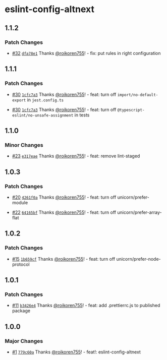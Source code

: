 # eslint-config-altnext

## 1.1.2

### Patch Changes

- [#32](https://github.com/AltNext/eslint-config-altnext/pull/32) [`dfa78e1`](https://github.com/AltNext/eslint-config-altnext/commit/dfa78e1e09a9aaff3f20bb491c4c257c7c981dc0) Thanks [@roikoren755](https://github.com/roikoren755)! - fix: put rules in right configuration

## 1.1.1

### Patch Changes

- [#30](https://github.com/AltNext/eslint-config-altnext/pull/30) [`1cfc7a3`](https://github.com/AltNext/eslint-config-altnext/commit/1cfc7a30e5b57778970ca5b29c7daef23bcfc05a) Thanks [@roikoren755](https://github.com/roikoren755)! - feat: turn off `import/no-default-export` in `jest.config.ts`

* [#30](https://github.com/AltNext/eslint-config-altnext/pull/30) [`1cfc7a3`](https://github.com/AltNext/eslint-config-altnext/commit/1cfc7a30e5b57778970ca5b29c7daef23bcfc05a) Thanks [@roikoren755](https://github.com/roikoren755)! - feat: turn off `@typescript-eslint/no-unsafe-assignment` in tests

## 1.1.0

### Minor Changes

- [#23](https://github.com/AltNext/eslint-config-altnext/pull/23) [`e317eae`](https://github.com/AltNext/eslint-config-altnext/commit/e317eaeff0126b809f68e64000ae8c41745ddf4b) Thanks [@roikoren755](https://github.com/roikoren755)! - feat: remove lint-staged

## 1.0.3

### Patch Changes

- [#20](https://github.com/AltNext/eslint-config-altnext/pull/20) [`4261f0a`](https://github.com/AltNext/eslint-config-altnext/commit/4261f0a1b7a9249cf92e4bd900fd5afcbfd805b8) Thanks [@roikoren755](https://github.com/roikoren755)! - feat: turn off unicorn/prefer-module

* [#22](https://github.com/AltNext/eslint-config-altnext/pull/22) [`64165bf`](https://github.com/AltNext/eslint-config-altnext/commit/64165bf34b316e69f57c468ee21aa666eb7ee71f) Thanks [@roikoren755](https://github.com/roikoren755)! - feat: turn off unicorn/prefer-array-flat

## 1.0.2

### Patch Changes

- [#15](https://github.com/AltNext/eslint-config-altnext/pull/15) [`1b659cf`](https://github.com/AltNext/eslint-config-altnext/commit/1b659cf82951d9dc0d516db49b9496b84d611196) Thanks [@roikoren755](https://github.com/roikoren755)! - feat: turn off unicorn/prefer-node-protocol

## 1.0.1

### Patch Changes

- [#11](https://github.com/AltNext/eslint-config-altnext/pull/11) [`b3426e4`](https://github.com/AltNext/eslint-config-altnext/commit/b3426e48b76bb7d45f5adbe18a02b664a559eb06) Thanks [@roikoren755](https://github.com/roikoren755)! - feat: add .prettierrc.js to published package

## 1.0.0

### Major Changes

- [#1](https://github.com/AltNext/eslint-config-altnext/pull/1) [`779c60a`](https://github.com/AltNext/eslint-config-altnext/commit/779c60a5061d9247c05b1214d427f321d581e945) Thanks [@roikoren755](https://github.com/roikoren755)! - feat!: eslint-config-altnext

